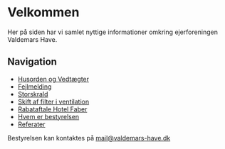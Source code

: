 # Velkommen

Her på siden har vi samlet nyttige informationer omkring ejerforeningen Valdemars Have.

## Navigation

* [Husorden og Vedtægter](/husorden)
* [Fejlmelding](/vicevaert)
* [Storskrald](/storskrald)
* [Skift af filter i ventilation](/filter)
* [Rabataftale Hotel Faber](/hotel_faber)
* [Hvem er bestyrelsen](/bestyrelsen)
* [Referater](/referater)


Bestyrelsen kan kontaktes på [mail@valdemars-have.dk](mailto:mail@valdemars-have.dk)